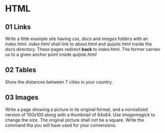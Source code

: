 
HTML
====

01 Links
--------

Write a little example site having _css_, _docs_ and _images_ folders with an _index.html_. _index.html_ shall link 
to _about.html_ and _quijote.html_ inside the _docs_ directory. These pages redirect **back** to _index.html_. The former carries us to a given anchor point inside _quijote.html_

02 Tables
---------

Show the distances between 7 cities in your country.


03 Images
---------

Write a page showing a picture in its original format, and a normalized version of 100x100 along with a thumbnail of 64x64. Use _imagemagick_ to change the size. The original picture shall not be a square. Write the command tha you will have used for your conversions.
